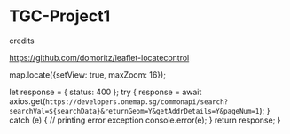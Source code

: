 # TGC-Project1

credits

https://github.com/domoritz/leaflet-locatecontrol

map.locate({setView: true, maxZoom: 16});

let response = { status: 400 };
    try {
        response = await axios.get(`https://developers.onemap.sg/commonapi/search?searchVal=${searchData}&returnGeom=Y&getAddrDetails=Y&pageNum=1`);
    } catch (e) {
        // printing error exception
        console.error(e);
    }
    return response;
}
